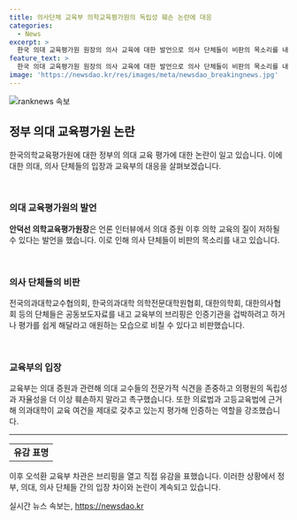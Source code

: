 ```yaml
---
title: 의사단체 교육부 의학교육평가원의 독립성 훼손 논란에 대응
categories:
  - News
excerpt: >
  한국 의대 교육평가원 원장의 의사 교육에 대한 발언으로 의사 단체들이 비판의 목소리를 내고 있습니다. 교육부는 의대 증원 문제를 두고 의대 교수들의 의견을 존중하고, 의평원의 독립성과 자율성을 존중할 것을 촉구했습니다. 의평원은 의료법과 고등교육법에 근거하여 의과대학의 교육 여건을 평가하고 인증하는 역할을 하고 있습니다. 교육부 차관은 원장의 발언에 유감을 표했으며, 이에 대한 의사 단체들의 관심이 고조되고 있습니다. YTN 검색 후 해당 채널 추가하여 계속해서 관심사를 지속적으로 확인하세요.
feature_text: >
  한국 의대 교육평가원 원장의 의사 교육에 대한 발언으로 의사 단체들이 비판의 목소리를 내고 있습니다. 교육부는 의대 증원 문제를 두고 의대 교수들의 의견을 존중하고, 의평원의 독립성과 자율성을 존중할 것을 촉구했습니다. 의평원은 의료법과 고등교육법에 근거하여 의과대학의 교육 여건을 평가하고 인증하는 역할을 하고 있습니다. 교육부 차관은 원장의 발언에 유감을 표했으며, 이에 대한 의사 단체들의 관심이 고조되고 있습니다. YTN 검색 후 해당 채널 추가하여 계속해서 관심사를 지속적으로 확인하세요.
image: 'https://newsdao.kr/res/images/meta/newsdao_breakingnews.jpg'
---
```


<p><img src="https://newsdao.kr/res/images/meta/newsdao_breakingnews.jpg" alt="ranknews 속보" /></p>

<h2 data-ke-size="size26">정부 의대 교육평가원 논란</h2>

<p data-ke-size="size16">한국의학교육평가원에 대한 정부의 의대 교육 평가에 대한 논란이 일고 있습니다. 이에 대한 의대, 의사 단체들의 입장과 교육부의 대응을 살펴보겠습니다.</p>

<p><br></p>

<h3><b>의대 교육평가원의 발언</b></h3>

<p data-ke-size="size16"><b>안덕선 의학교육평가원장</b>은 언론 인터뷰에서 의대 증원 이후 의학 교육의 질이 저하될 수 있다는 발언을 했습니다. 이로 인해 의사 단체들이 비판의 목소리를 내고 있습니다.</p>

<p><br></p>

<h3><b>의사 단체들의 비판</b></h3>

<p data-ke-size="size16">전국의과대학교수협의회, 한국의과대학 의학전문대학원협회, 대한의학회, 대한의사협회 등의 단체들은 공동보도자료를 내고 교육부의 브리핑은 인증기관을 겁박하려고 하거나 평가를 쉽게 해달라고 애원하는 모습으로 비칠 수 있다고 비판했습니다.</p>

<p><br></p>

<h3><b>교육부의 입장</b></h3>

<p data-ke-size="size16">교육부는 의대 증원과 관련해 의대 교수들의 전문가적 식견을 존중하고 의평원의 독립성과 자율성을 더 이상 훼손하지 말라고 촉구했습니다. 또한 의료법과 고등교육법에 근거해 의과대학이 교육 여건을 제대로 갖추고 있는지 평가해 인증하는 역할을 강조했습니다.</p>

<hr>

<table>
  <tr>
    <td style="text-align: center; height: 17px;"><b>유감 표명</b></td>
  </tr>
</table>

<p data-ke-size="size16">이후 오석환 교육부 차관은 브리핑을 열고 직접 유감을 표했습니다. 이러한 상황에서 정부, 의대, 의사 단체들 간의 입장 차이와 논란이 계속되고 있습니다.</p>
실시간 뉴스 속보는, <a href="https://newsdao.kr" rel="dofollow">https://newsdao.kr</a>


